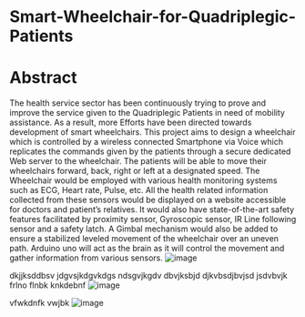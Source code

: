 # Smart-Wheelchair-for-Quadriplegic-Patients


# Abstract 
The health service sector has been continuously trying to prove and improve the service given to the Quadriplegic Patients in need of mobility
assistance. As a result, more Efforts have been directed towards development of smart wheelchairs. This project aims to design a wheelchair which
is controlled by a wireless connected Smartphone via Voice which replicates
the commands given by the patients through a secure dedicated Web server
to the wheelchair. The patients will be able to move their wheelchairs forward, back, right or left at a designated speed. The Wheelchair would be
employed with various health monitoring systems such as ECG, Heart rate,
Pulse, etc. All the health related information collected from these sensors
would be displayed on a website accessible for doctors and patient’s relatives. It would also have state-of-the-art safety features facilitated by
proximity sensor, Gyroscopic sensor, IR Line following sensor and a safety
latch. A Gimbal mechanism would also be added to ensure a stabilized leveled movement of the wheelchair over an uneven path. Arduino uno will
act as the brain as it will control the movement and gather information
from various sensors.
 ![image](https://github.com/mansiawachat/Smart-Wheelchair-for-Quadriplegic-Patients/assets/72509388/0c7d6516-8589-4611-98d2-109bf71d0146)

 
dkjjksddbsv jdgvsjkdgvkdgs ndsgvjkgdv
dbvjksbjd
djkvbsdjbvjsd
 jsdvbvjk 
 frlno
 flnbk
 knkdebnf
 ![image](https://github.com/mansiawachat/Smart-Wheelchair-for-Quadriplegic-Patients/assets/72509388/753c5a8a-e0ed-448d-90c3-906b1f9a8b4c)

vfwkdnfk
vwjbk
![image](https://github.com/mansiawachat/Smart-Wheelchair-for-Quadriplegic-Patients/assets/72509388/dd358570-be53-426f-959c-decfea928888)
